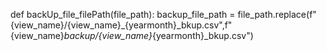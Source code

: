 def backUp_file_filePath(file_path):
    backup_file_path = file_path.replace(f"{view_name}/{view_name}_{yearmonth}_bkup.csv",f"{view_name}_backup/{view_name}_{yearmonth}_bkup.csv")
